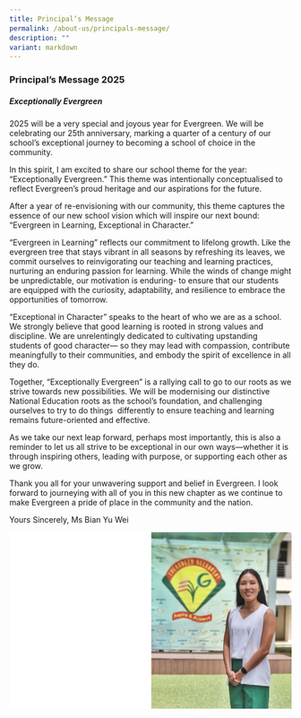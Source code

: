 ```yaml
---
title: Principal’s Message
permalink: /about-us/principals-message/
description: ""
variant: markdown
---
```

### **Principal’s Message 2025**  
 
##### **Exceptionally Evergreen**

2025 will be a very special and joyous year for Evergreen. We will be celebrating our 25th anniversary, marking a quarter of a century of our school’s exceptional journey to becoming a school of choice in the community.

In this spirit, I am excited to share our school theme for the year: “Exceptionally Evergreen.” This theme was intentionally conceptualised to reflect Evergreen’s proud heritage and our aspirations for the future.

After a year of re-envisioning with our community, this theme captures the essence of our new school vision which will inspire our next bound: “Evergreen in Learning, Exceptional in Character.”

“Evergreen in Learning” reflects our commitment to lifelong growth. Like the evergreen tree that stays vibrant in all seasons by refreshing its leaves, we commit ourselves to reinvigorating our teaching and learning practices, nurturing an enduring passion for learning. While the winds of change might be unpredictable, our motivation is enduring- to ensure that our students are equipped with the curiosity, adaptability, and resilience to embrace the opportunities of tomorrow.

“Exceptional in Character” speaks to the heart of who we are as a school. We strongly believe that good learning is rooted in strong values and discipline. We are unrelentingly dedicated to cultivating upstanding students of good character— so they may lead with compassion, contribute meaningfully to their communities, and embody the spirit of excellence in all they do.

Together, “Exceptionally Evergreen” is a rallying call to go to our roots as we strive towards new possibilities. We will be modernising our distinctive National Education roots as the school’s foundation, and challenging ourselves to try to do things  differently to ensure teaching and learning remains future-oriented and effective.

As we take our next leap forward, perhaps most importantly, this is also a reminder to let us all strive to be exceptional in our own ways—whether it is through inspiring others, leading with purpose, or supporting each other as we grow.

Thank you all for your unwavering support and belief in Evergreen. I look forward to journeying with all of you in this new chapter as we continue to make Evergreen a pride of place in the community and the nation.

Yours Sincerely, Ms Bian Yu Wei

![](/images/Our%20Staff/School%20Leaders/Principal_Message_29dec23.png)